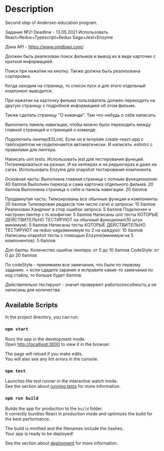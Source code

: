 # Description

Second step of Andersen education program.

Задание №2! Deadline - 13.05.2021
Использовать React+Redux+Typescript+Redux Saga+Jest+Enzyme

Дана API - https://www.omdbapi.com/

Должен быть реализован поиск фильмов и вывод их в виде карточек с краткой информацией.

Поиск при нажатии на кнопку. Также должна быть реализована сортировка.

Когда заходим на страницу, то список пуск и для этого отдельный компонент выводится.

При нажатии на карточку фильма пользователь должен переходить на другую страницу
с подробной информацией об этом фильме.

Также сделать страницу "О команде". Там что-нибудь о себе написать.

Выполнить панель навигации, чтобы можно было переходить между главной страницей и страницей о команде.

Подключить линтер(ESLint). Если он в template create-react-app с тайпскриптом не подключается автоматически. И написать .eslintrc с правилами для линтера.

Написать unit tests. Использовать jest для тестирования функций. Потренироваться на разных. И на хелперах и на редьюсерах и даже на сагах.
Использовать Enzyme для snapshot тестирования компонента.

Основная часть:
Выполнена главная страница с полным функционалом: 40 баллов
Выполнен переход и сама карточка отдельного фильма: 20 баллов
Выполнена страница о себе и панель навигации: 20 баллов

Продвинутая часть:
Типизированы все обычные функции и компоненты: 20 баллов
Типизирован редакс(в том числе саги) и запросы: 15 баллов
Реализован Хэндлинг в стор ошибок запроса: 5 баллов 
Подключен и настроен линтер с ts конфигом: 5 баллов
Написаны unit тесты КОТОРЫЕ ДЕЙСТВИТЕЛЬНО ТЕСТИРУЮТ на обычный функционал(10 штук минимум): 5 баллов
Написаны тесты КОТОРЫЕ ДЕЙСТВИТЕЛЬНО ТЕСТИРУЮТ на redux-saga(минимум по 2 на каждую): 10 баллов
Написаны snapshot тесты с помощью Enzyme(минимум на 5 компонентов): 5 баллов


Доп баллы: 
Количество ошибок линтера: от 0 до 10 баллов
CodeStyle: от 0 до 20 баллов

По codeStyle - принимаем все замечания, что были по первому заданию. + если сдадите заранее и исправите какие-то замечания по код стайлу, то больше будет баллов.

Действительно тестируют - значит проверяют работоспособность,а не написаны для количества.

## Available Scripts

In the project directory, you can run:

### `npm start`

Runs the app in the development mode.\
Open [http://localhost:3000](http://localhost:3000) to view it in the browser.

The page will reload if you make edits.\
You will also see any lint errors in the console.

### `npm test`

Launches the test runner in the interactive watch mode.\
See the section about [running tests](https://facebook.github.io/create-react-app/docs/running-tests) for more information.

### `npm run build`

Builds the app for production to the `build` folder.\
It correctly bundles React in production mode and optimizes the build for the best performance.

The build is minified and the filenames include the hashes.\
Your app is ready to be deployed!

See the section about [deployment](https://facebook.github.io/create-react-app/docs/deployment) for more information.